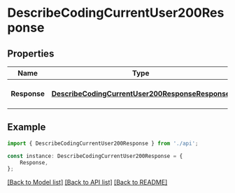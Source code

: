 # DescribeCodingCurrentUser200Response


## Properties

Name | Type | Description | Notes
------------ | ------------- | ------------- | -------------
**Response** | [**DescribeCodingCurrentUser200ResponseResponse**](DescribeCodingCurrentUser200ResponseResponse.md) |  | [optional] [default to undefined]

## Example

```typescript
import { DescribeCodingCurrentUser200Response } from './api';

const instance: DescribeCodingCurrentUser200Response = {
    Response,
};
```

[[Back to Model list]](../README.md#documentation-for-models) [[Back to API list]](../README.md#documentation-for-api-endpoints) [[Back to README]](../README.md)
